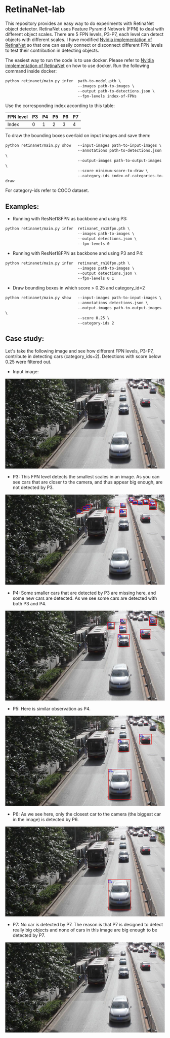 # RetinaNet-lab

This repository provides an easy way to do experiments with RetinaNet object detector. RetinaNet uses Feature Pyramid
Network (FPN) to deal with different object scales. There are 5 FPN levels, P3-P7, each level can detect objects with
different scales. I have modified [Nvidia implementation of RetinaNet](https://github.com/NVIDIA/retinanet-examples)
so that one can easily connect or disconnect different FPN levels to test their contribution in detecting objects.

The easiest way to run the code is to use docker. Please refer to [Nvidia implementation of RetinaNet](https://github.com/NVIDIA/retinanet-examples)
on how to use docker. Run the following command inside docker:
```
python retinanet/main.py infer  path-to-model.pth \
                                --images path-to-images \
                                --output path-to-detections.json \
                                --fpn-levels index-of-FPNs
```

Use the corresponding index according to this table:

| FPN level |P3 | P4 | P5 | P6 | P7 |
|---|---|---|---|---|---|
| Index | 0 | 1 | 2 | 3 | 4 |

To draw the bounding boxes overlaid on input images and save them:  
```  
python retinanet/main.py show   --input-images path-to-input-images \
                                --annotations path-to-detections.json \
                                --output-images path-to-output-images \
                                --score minimum-score-to-draw \
                                --category-ids index-of-categories-to-draw
```

For category-ids refer to COCO dataset.

## Examples:
* Running with ResNet18FPN as backbone and using P3:
```
python retinanet/main.py infer  retinanet_rn18fpn.pth \
                                --images path-to-images \
                                --output detections.json \
                                --fpn-levels 0
```

* Running with ResNet18FPN as backbone and using P3 and P4:
```
python retinanet/main.py infer  retinanet_rn18fpn.pth \
                                --images path-to-images \
                                --output detections.json \
                                --fpn-levels 0 1
```

* Draw bounding boxes in which score > 0.25 and category_id=2
```
python retinanet/main.py show   --input-images path-to-input-images \
                                --annotations detections.json \
                                --output-images path-to-output-images \
                                --score 0.25 \
                                --category-ids 2
```

## Case study:
Let's take the following image and see how different FPN levels, P3-P7, contribute in detecting cars (category_ids=2).
Detections with score below 0.25 were filtered out.

* Input image:
  
![input image](images/img00084.jpg)

* P3: This FPN level detects the smallest scales in an image. As you can see cars that are closer to the camera, and
  thus appear big enough, are not detected by P3.

![output image using P3](images/img00084_fpn0.jpg)

* P4: Some smaller cars that are detected by P3 are missing here, and some new cars are detected. As we see some cars
  are detected with both P3 and P4. 

![output image using P4](images/img00084_fpn1.jpg)

* P5: Here is similar observation as P4. 

![output image using P5](images/img00084_fpn2.jpg)

* P6: As we see here, only the closest car to the camera (the biggest car in the image) is detected by P6.

![output image using P6](images/img00084_fpn3.jpg)

* P7: No car is detected by P7. The reason is that P7 is designed to detect really big objects and none of cars in this
  image are big enough to be detected by P7. 

![output image using P7](images/img00084_fpn4.jpg)

